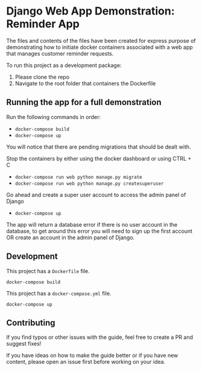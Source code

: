 # Django Web App Demonstration: Reminder App

The files and contents of the files have been created for express purpose of demonstrating how to initiate docker 
containers associated with a web app that manages customer reminder requests.

To run this project as a development package:
1) Please clone the repo
2) Navigate to the root folder that containers the Dockerfile


## Running the app for a full demonstration

Run the following commands in order:
- ```docker-compose build ```
- ```docker-compose up ```

You will notice that there are pending migrations that should be dealt with.

Stop the containers by either using the docker dashboard or using CTRL + C

- ```docker-compose run web python manage.py migrate ```
- ```docker-compose run web python manage.py createsuperuser ```

Go ahead and create a super user account to access the admin panel of Django

- ```docker-compose up ```

The app will return a database error if there is no user account in the database, to get around this error you will need to sign up the first account OR create an account in the admin panel of Django.

## Development

This project has a `Dockerfile` file.

```docker-compose build```

This project has a `docker-compose.yml` file.

```docker-compose up```


## Contributing

If you find typos or other issues with the guide, feel free to create a PR and suggest fixes!

If you have ideas on how to make the guide better or if you have new content, please open an issue first 
before working on your idea.

